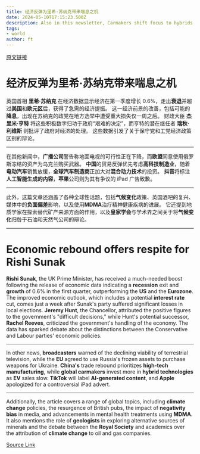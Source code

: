 ```yaml
---
title: 经济反弹为里希·苏纳克带来喘息之机
date: 2024-05-10T17:15:23.500Z
description: Also in this newsletter, Carmakers shift focus to hybrids, the return to the pub, science round-up
tags: 
- world
author: ft
---
```


[原文链接](https://ft.com/content/c81ff8db-f6d0-4ad3-8ac2-04cccb065531)

# 经济反弹为里希·苏纳克带来喘息之机

英国首相 **里希·苏纳克** 在经济数据显示经济在第一季度增长 0.6%，走出**衰退**并超过**美国**和**欧元区**后，获得了急需的经济提振。 这一经济前景的改善，包括可能的**降息**，出现在苏纳克的政党在地方选举中遭受重大损失仅一周之后。 财政大臣 **杰里米·亨特** 将这些积极数字归功于政府“艰难的决定”，而亨特的潜在继任者 **瑞秋·利维斯** 则批评了政府对经济的处理。 这些数据引发了关于保守党和工党经济政策区别的辩论。

---

在其他新闻中，**广播公司**警告称地面电视的可行性正在下降，而**欧盟**同意使用俄罗斯冻结的资产为乌克兰购买武器。 **中国**的贸易反弹优先考虑**高科技制造业**，随着**电动汽车**销售放缓，**全球汽车制造商**正加大对**混合动力技术**的投资。 **抖音**将标注**人工智能生成的内容**，**苹果**公司则为其有争议的 iPad 广告致歉。

---

此外，这篇文章还涵盖了各种全球性话题，包括**气候变化**政策、英国酒吧的复兴、媒体中的**负面偏差**影响，以及使用**MDMA**治疗精神健康疾病的进展。 它还提到地质学家在探索替代矿产来源方面的作用，以及**皇家学会**与学术界之间关于将**气候变化**归咎于石油和天然气公司的辩论。

---

# Economic rebound offers respite for Rishi Sunak

**Rishi Sunak**, the UK Prime Minister, has received a much-needed boost following the release of economic data indicating a **recession** exit and **growth** of 0.6% in the first quarter, outperforming the **US** and the **Eurozone**. The improved economic outlook, which includes a potential **interest rate** cut, comes just a week after Sunak's party suffered significant losses in local elections. **Jeremy Hunt**, the Chancellor, attributed the positive figures to the government's "difficult decisions," while Hunt's potential successor, **Rachel Reeves**, criticized the government's handling of the economy. The data has sparked debate about the distinctions between the Conservative and Labour parties' economic policies. 

---

In other news, **broadcasters** warned of the declining viability of terrestrial television, while the **EU** agreed to use Russia's frozen assets to purchase weapons for Ukraine. **China's** trade rebound prioritizes **high-tech manufacturing**, while **global carmakers** invest more in **hybrid technologies** as **EV** sales slow. **TikTok** will label **AI-generated content**, and **Apple** apologized for a controversial iPad advert. 

---

Additionally, the article covers a range of global topics, including **climate change** policies, the resurgence of British pubs, the impact of **negativity bias** in media, and advancements in mental health treatments using **MDMA**. It also mentions the role of **geologists** in exploring alternative sources of minerals and the debate between the **Royal Society** and academics over the attribution of **climate change** to oil and gas companies.

[Source Link](https://ft.com/content/c81ff8db-f6d0-4ad3-8ac2-04cccb065531)

